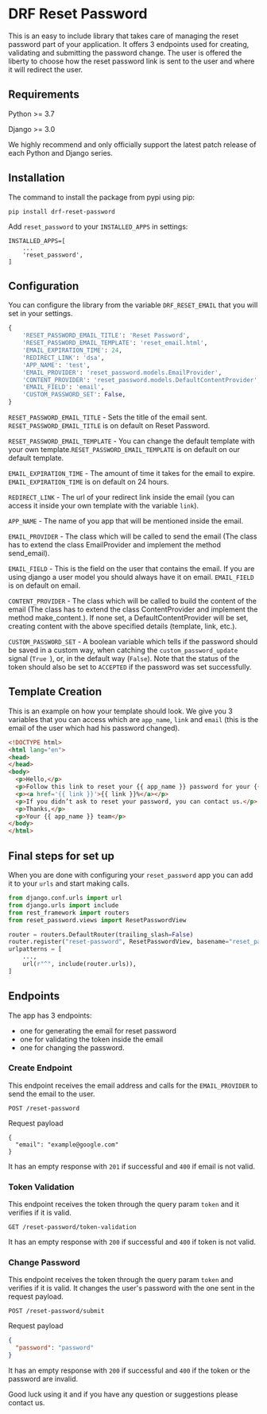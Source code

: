  # DRF Reset Password

This is an easy to include library that takes care of managing the reset password part of your application.
It offers 3 endpoints used for creating, validating and submitting the password change. The user is offered
the liberty to choose how the reset password link is sent to the user and where it will redirect the user.

## Requirements

Python >= 3.7

Django >= 3.0

We highly recommend and only officially support the latest patch release of each Python and Django series.

 ## Installation
 
 The command to install the package from pypi using pip:

```
pip install drf-reset-password
```

Add ``reset_password`` to your `INSTALLED_APPS` in settings:

```.python
INSTALLED_APPS=[
    ...
    'reset_password',
]
```

 ## Configuration

You can configure the library from the variable `DRF_RESET_EMAIL` that you will set in your settings.

```python
{
    'RESET_PASSWORD_EMAIL_TITLE': 'Reset Password',
    'RESET_PASSWORD_EMAIL_TEMPLATE': 'reset_email.html',
    'EMAIL_EXPIRATION_TIME': 24,
    'REDIRECT_LINK': 'dsa',
    'APP_NAME': 'test',
    'EMAIL_PROVIDER': 'reset_password.models.EmailProvider',
    'CONTENT_PROVIDER': 'reset_password.models.DefaultContentProvider',
    'EMAIL_FIELD': 'email',
    'CUSTOM_PASSWORD_SET': False,
}
```

`RESET_PASSWORD_EMAIL_TITLE` - Sets the title of the email sent. `RESET_PASSWORD_EMAIL_TITLE` is on default on Reset Password.

`RESET_PASSWORD_EMAIL_TEMPLATE` -  You can change the default template with your own template.`RESET_PASSWORD_EMAIL_TEMPLATE` is on default on our default template.

`EMAIL_EXPIRATION_TIME` - The amount of time it takes for the email to expire. `EMAIL_EXPIRATION_TIME` is on default on 24 hours.

`REDIRECT_LINK` - The url of your redirect link inside the email (you can access it inside your own template with the variable `link`).

`APP_NAME` - The name of you app that will be mentioned inside the email.

`EMAIL_PROVIDER` - The class which will be called to send the email (The class has to extend the class EmailProvider and implement the method send_email).

`EMAIL_FIELD` - This is the field on the user that contains the email. If you are using django a user model
you should always have it on email. `EMAIL_FIELD` is on default on email.

`CONTENT_PROVIDER` - The class which will be called to build the content of the email
 (The class has to extend the class ContentProvider and implement the method
  make_content.). If none set, a DefaultContentProvider will be set, creating content
   with the above specified details (template, link, etc.).
  
`CUSTOM_PASSWORD_SET` - A boolean variable which tells if the password should be
 saved in a custom way, when catching the `custom_password_update` signal (`True
 `), or, in the default way (`False`). Note that the status of the token should also
  be set to `ACCEPTED` if the password was set successfully.


## Template Creation 

This is an example on how your template should look. We give you 3 variables that you can access which are
`app_name`, `link` and `email` (this is the email of the user which had his password changed).


```html
<!DOCTYPE html>
<html lang="en">
<head>
</head>
<body>
  <p>Hello,</p>
  <p>Follow this link to reset your {{ app_name }} password for your {{ email }} account.</p>
  <p><a href='{{ link }}'>{{ link }}%</a></p>
  <p>If you didn’t ask to reset your password, you can contact us.</p>
  <p>Thanks,</p>
  <p>Your {{ app_name }} team</p>
</body>
</html>
```

## Final steps for set up

When you are done with configuring your `reset_password` app you can add it to your `urls` and start making calls.

```python
from django.conf.urls import url
from django.urls import include
from rest_framework import routers
from reset_password.views import ResetPasswordView

router = routers.DefaultRouter(trailing_slash=False)
router.register("reset-password", ResetPasswordView, basename="reset_password")
urlpatterns = [
    ...,
    url(r"^", include(router.urls)),
]
```

## Endpoints

The app has 3 endpoints: 
- one for generating the email for reset password
- one for validating the token inside the email 
- one for changing the password.

### Create Endpoint

This endpoint receives the email address and calls for the `EMAIL_PROVIDER` to send the email to the
user.

```
POST /reset-password
```
Request payload
```
{
  "email": "example@google.com"
}
```

It has an empty response with `201` if successful and `400` if email is not valid.

### Token Validation

This endpoint receives the token through the query param `token` and it verifies if it is valid.

```
GET /reset-password/token-validation
```

It has an empty response with `200` if successful and `400` if token is not valid.


### Change Password

This endpoint receives the token through the query param `token` and verifies if it is valid. It changes
the user's password with the one sent in the request payload.

```
POST /reset-password/submit
```
Request payload
```json
{
  "password": "password"
}
```

It has an empty response with `200` if successful and `400` if the token or the password are invalid.



Good luck using it and if you have any question or suggestions please contact us.



